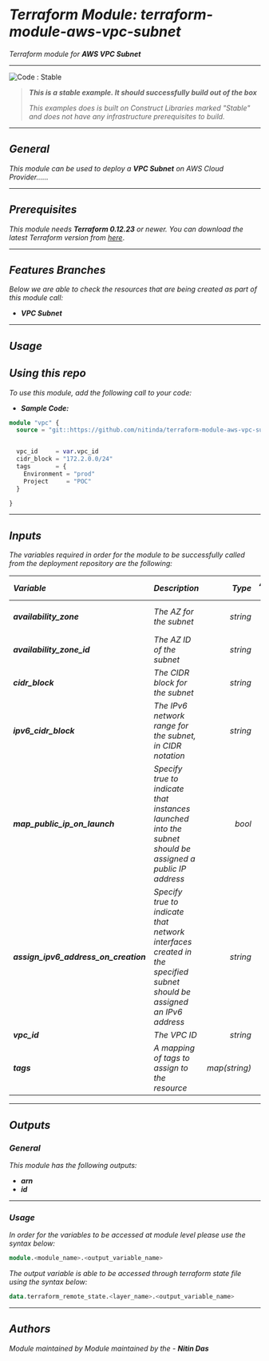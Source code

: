# _Terraform Module: terraform-module-aws-vpc-subnet_
_Terraform module for **_AWS VPC Subnet_**_


<!--BEGIN STABILITY BANNER-->
---

![_Code : Stable_](https://img.shields.io/badge/Code-Stable-brightgreen?style=for-the-badge&logo=github)

> **_This is a stable example. It should successfully build out of the box_**
>
> _This examples does is built on Construct Libraries marked "Stable" and does not have any infrastructure prerequisites to build._

---
<!--END STABILITY BANNER-->

## _General_

_This module can be used to deploy a_ **_VPC Subnet_** _on AWS Cloud Provider......_


---

## _Prerequisites_

_This module needs **_Terraform 0.12.23_** or newer._
_You can download the latest Terraform version from_ [_here_](https://www.terraform.io/downloads.html).



---

## _Features Branches_

_Below we are able to check the resources that are being created as part of this module call:_

- **_VPC Subnet_**


---

## _Usage_

## _Using this repo_

_To use this module, add the following call to your code:_

- **_Sample Code:_**

```tf
module "vpc" {
  source = "git::https://github.com/nitinda/terraform-module-aws-vpc-subnet.git?ref=master"


  vpc_id     = var.vpc_id
  cidr_block = "172.2.0.0/24"
  tags       = {
    Environment = "prod"
    Project     = "POC"
  }

}
```

---

## _Inputs_

_The variables required in order for the module to be successfully called from the deployment repository are the following:_

|**_Variable_** | **_Description_** | **_Type_** | **_Argument Status_** |
|:----|:----|-----:|:---:|
| **_availability\_zone_** | _The AZ for the subnet_ | _string_ | **_Optional <br/> (Default - null)_** |
| **_availability\_zone\_id_** | _The AZ ID of the subnet_ | _string_ | **_Optional <br/> (Default - null)_** |
| **_cidr\_block_** | _The CIDR block for the subnet_ | _string_ | **_Required_** |
| **_ipv6\_cidr\_block_** | _The IPv6 network range for <br/> the subnet, in CIDR notation_ | _string_ | **_Optional <br/> (Default - null)_** |
| **_map\_public\_ip\_on\_launch_** | _Specify true to indicate that <br/> instances launched into the subnet <br/> should be assigned a public IP address_ | _bool_ | **_Optional <br/> (Default - false)_** |
| **_assign\_ipv6\_address\_on\_creation_** | _Specify true to indicate that <br/> network interfaces created in the <br/> specified subnet should be <br/> assigned an IPv6 address_ | _string_ | **_Optional <br/> (Default - false)_** |
| **_vpc\_id_** | _The VPC ID_ | _string_ | **_Required_** |
| **_tags_** | _A mapping of tags to assign to the resource_ | _map(string)_ | **_Required_** |



---


## _Outputs_

### _General_

_This module has the following outputs:_

* **_arn_**
* **_id_**


---

### _Usage_

_In order for the variables to be accessed at module level please use the syntax below:_

```tf
module.<module_name>.<output_variable_name>
```


_The output variable is able to be accessed through terraform state file using the syntax below:_

```tf
data.terraform_remote_state.<layer_name>.<output_variable_name>
```

---



## _Authors_

_Module maintained by Module maintained by the -_ **_Nitin Das_**